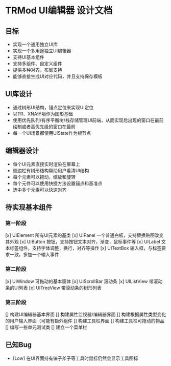 ﻿# TRMod UI编辑器 设计文档

## 目标
- 实现一个通用独立UI库
- 实现一个多用途独立UI编辑器
- 支持UI基本组件
- 支持多组件、自定义组件
- 提供多种对齐，布局支持
- 能够直接生成UI对应代码，并且支持保存模板

## UI库设计
- 通过树形UI结构，锚点定位来实现UI定位
- 以TR、XNA环境作为图形基础
- 使用优先队列/有序平衡树/栈存储管理UI前端，从而实现后出现的窗口在最前绘制或者高优先级的窗口在最前
- 每一个UI场景都使用UIState作为根节点

## 编辑器设计
- 每个UI元素直接实时渲染在屏幕上
- 侧边栏有树形结构帮助用户看清UI结构
- 每个元素可以拖动，缩放和旋转
- 每个元件可以使用快捷方法设置锚点和基准点
- 选中多个元素可以快速对齐

## 待实现基本组件
### 第一阶段
[x] UIElement 所有UI元素的基类
[x] UIPanel 一个普通白板，支持替换贴图改变其外观
[x] UIButton 按钮，支持按钮文本对齐，渐变，鼠标事件等
[x] UILabel 文本标签组件，支持字体调整，换行，对齐等操作
[x] UITextBox 输入框，与标签要求一致，多加一个输入事件

### 第二阶段
[x] UIWindow 可拖动的基本窗体
[x] UIScrollBar 滚动条
[x] UIListView 带滚动条的UI列表
[x] UITreeView 带滚动条的树形列表


### 第三阶段
[] 构建UI编辑器基本界面
[] 构建属性监视器/编辑器界面
[] 构建根据属性类型变化的用户输入界面（可能有额外组件
[] 构建工具栏界面
[] 构建工具栏可拖动的物品
[] 编写一些单元测试类
[] 建立一个菜单栏

## 已知Bug
- [Low] 在UI界面持有镐子斧子等工具时鼠标仍然会显示工具图标